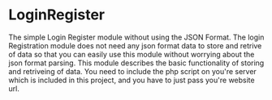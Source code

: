 # LoginRegister
The simple Login Register module without using the JSON Format. The login Registration module does not need any json format data to store and retrive of data so that you can easily use this module without worrying about the json format parsing.
This module describes the basic functionality of storing and retriveing of data.
You need to include the php script on you're server which is included in this project, and you have to just pass you're website url.
